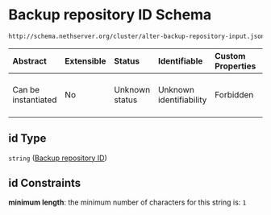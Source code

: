 # Backup repository ID Schema

```txt
http://schema.nethserver.org/cluster/alter-backup-repository-input.json#/properties/id
```



| Abstract            | Extensible | Status         | Identifiable            | Custom Properties | Additional Properties | Access Restrictions | Defined In                                                                                                |
| :------------------ | :--------- | :------------- | :---------------------- | :---------------- | :-------------------- | :------------------ | :-------------------------------------------------------------------------------------------------------- |
| Can be instantiated | No         | Unknown status | Unknown identifiability | Forbidden         | Allowed               | none                | [alter-backup-repository-input.json\*](cluster/alter-backup-repository-input.json "open original schema") |

## id Type

`string` ([Backup repository ID](alter-backup-repository-input-properties-backup-repository-id.md))

## id Constraints

**minimum length**: the minimum number of characters for this string is: `1`
